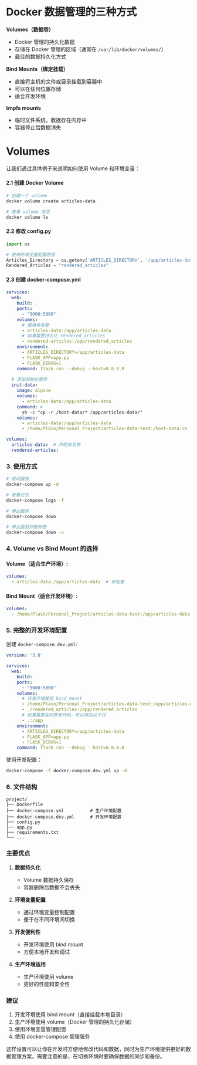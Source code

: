 # Docker 数据管理的三种方式

**Volumes（数据卷）**

- Docker 管理的持久化数据
- 存储在 Docker 管理的区域（通常在 `/var/lib/docker/volumes/`）
- 最佳的数据持久化方式

**Bind Mounts（绑定挂载）**

- 直接将主机的文件或目录挂载到容器中
- 可以在任何位置存储
- 适合开发环境

**tmpfs mounts**

- 临时文件系统，数据存在内存中
- 容器停止后数据消失

# Volumes

让我们通过具体例子来说明如何使用 Volume 和环境变量：

#### 2.1 创建 Docker Volume

```bash
# 创建一个 volume
docker volume create articles-data

# 查看 volume 信息
docker volume ls
```

#### 2.2 修改 config.py

```python
import os

# 使用环境变量配置路径
Articles_Directory = os.getenv('ARTICLES_DIRECTORY', '/app/articles-data')
Rendered_Articles = "rendered_articles"
```

#### 2.3 创建 docker-compose.yml

```yaml
services:
  web:
    build: .
    ports:
      - "5000:5000"
    volumes:
      # 使用命名卷
      - articles-data:/app/articles-data
      # 如果需要持久化 rendered_articles
      - rendered-articles:/app/rendered_articles
    environment:
      - ARTICLES_DIRECTORY=/app/articles-data
      - FLASK_APP=app.py
      - FLASK_DEBUG=1
    command: flask run --debug --host=0.0.0.0
  
  # 添加初始化服务
  init-data:
    image: alpine
    volumes:
      - articles-data:/app/articles-data
    command: >
      sh -c "cp -r /host-data/* /app/articles-data/"
    volumes:
      - articles-data:/app/articles-data
      - /home/Plain/Personal_Project/articles-data-test:/host-data:ro

volumes:
  articles-data:  # 声明命名卷
  rendered-articles:
```

### 3. 使用方式

```bash
# 启动服务
docker-compose up -d

# 查看日志
docker-compose logs -f

# 停止服务
docker-compose down

# 停止服务并删除卷
docker-compose down -v
```

### 4. Volume vs Bind Mount 的选择

#### Volume（适合生产环境）:
```yaml
volumes:
  - articles-data:/app/articles-data  # 命名卷
```

#### Bind Mount（适合开发环境）:
```yaml
volumes:
  - /home/Plain/Personal_Project/articles-data-test:/app/articles-data  # 绑定挂载
```

### 5. 完整的开发环境配置

创建 `docker-compose.dev.yml`:

```yaml
version: '3.8'

services:
  web:
    build: .
    ports:
      - "5000:5000"
    volumes:
      # 开发环境使用 bind mount
      - /home/Plain/Personal_Project/articles-data-test:/app/articles-data
      - ./rendered_articles:/app/rendered_articles
      # 如果需要实时修改代码，可以添加以下行
      - .:/app
    environment:
      - ARTICLES_DIRECTORY=/app/articles-data
      - FLASK_APP=app.py
      - FLASK_DEBUG=1
    command: flask run --debug --host=0.0.0.0
```

使用开发配置：
```bash
docker-compose -f docker-compose.dev.yml up -d
```

### 6. 文件结构

```
project/
├── Dockerfile
├── docker-compose.yml          # 生产环境配置
├── docker-compose.dev.yml      # 开发环境配置
├── config.py
├── app.py
├── requirements.txt
└── ...
```

### 主要优点

1. **数据持久化**
   - Volume 数据持久保存
   - 容器删除后数据不会丢失

2. **环境变量配置**
   - 通过环境变量控制配置
   - 便于在不同环境间切换

3. **开发便利性**
   - 开发环境使用 bind mount
   - 方便本地开发和调试

4. **生产环境适用**
   - 生产环境使用 volume
   - 更好的性能和安全性

### 建议

1. 开发环境使用 bind mount（直接挂载本地目录）
2. 生产环境使用 volume（Docker 管理的持久化存储）
3. 使用环境变量管理配置
4. 使用 docker-compose 管理服务

这样设置可以让你在开发时方便地修改代码和数据，同时为生产环境提供更好的数据管理方案。需要注意的是，在切换环境时要确保数据的同步和备份。